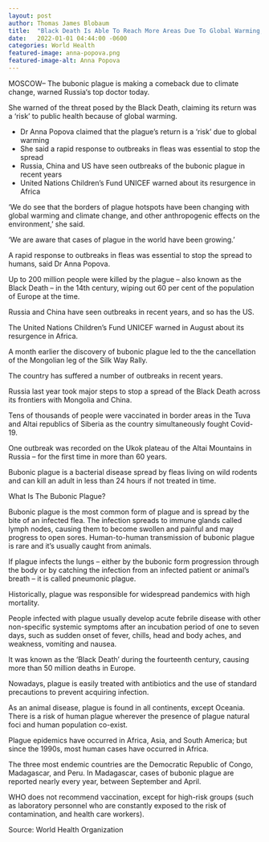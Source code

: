 ```yaml
---
layout: post
author: Thomas James Blobaum 
title:  "Black Death Is Able To Reach More Areas Due To Global Warming, Russia’s Top Doctor Warns"
date:   2022-01-01 04:44:00 -0600
categories: World Health 
featured-image: anna-popova.png
featured-image-alt: Anna Popova
---
```

MOSCOW– The bubonic plague is making a comeback due to climate change, warned Russia‘s top doctor today.

She warned of the threat posed by the Black Death, claiming its return was a ‘risk’ to public health because of global warming.

* Dr Anna Popova claimed that the plague’s return is a ‘risk’ due to global warming
* She said a rapid response to outbreaks in fleas was essential to stop the spread
* Russia, China and US have seen outbreaks of the bubonic plague in recent years 
* United Nations Children’s Fund UNICEF warned about its resurgence in Africa

‘We do see that the borders of plague hotspots have been changing with global warming and climate change, and other anthropogenic effects on the environment,’ she said.

‘We are aware that cases of plague in the world have been growing.’

A rapid response to outbreaks in fleas was essential to stop the spread to humans, said Dr Anna Popova.

Up to 200 million people were killed by the plague – also known as the Black Death – in the 14th century, wiping out 60 per cent of the population of Europe at the time.

Russia and China have seen outbreaks in recent years, and so has the US.

The United Nations Children’s Fund UNICEF warned in August about its resurgence in Africa.

A month earlier the discovery of bubonic plague led to the the cancellation of the Mongolian leg of the Silk Way Rally.

The country has suffered a number of outbreaks in recent years.

Russia last year took major steps to stop a spread of the Black Death across its frontiers with Mongolia and China.

Tens of thousands of people were vaccinated in border areas in the Tuva and Altai republics of Siberia as the country simultaneously fought Covid-19.

One outbreak was recorded on the Ukok plateau of the Altai Mountains in Russia – for the first time in more than 60 years.

Bubonic plague is a bacterial disease spread by fleas living on wild rodents and can kill an adult in less than 24 hours if not treated in time.

What Is The Bubonic Plague? 

Bubonic plague is the most common form of plague and is spread by the bite of an infected flea. The infection spreads to immune glands called lymph nodes, causing them to become swollen and painful and may progress to open sores. Human-to-human transmission of bubonic plague is rare and it’s usually caught from animals.

If plague infects the lungs – either by the bubonic form progression through the body or by catching the infection from an infected patient or animal’s breath – it is called pneumonic plague.

Historically, plague was responsible for widespread pandemics with high mortality. 

People infected with plague usually develop acute febrile disease with other non-specific systemic symptoms after an incubation period of one to seven days, such as sudden onset of fever, chills, head and body aches, and weakness, vomiting and nausea. 

It was known as the ‘Black Death’ during the fourteenth century, causing more than 50 million deaths in Europe. 

Nowadays, plague is easily treated with antibiotics and the use of standard precautions to prevent acquiring infection. 

As an animal disease, plague is found in all continents, except Oceania. There is a risk of human plague wherever the presence of plague natural foci and human population co-exist. 

Plague epidemics have occurred in Africa, Asia, and South America; but since the 1990s, most human cases have occurred in Africa.

The three most endemic countries are the Democratic Republic of Congo, Madagascar, and Peru. In Madagascar, cases of bubonic plague are reported nearly every year, between September and April.

WHO does not recommend vaccination, except for high-risk groups (such as laboratory personnel who are constantly exposed to the risk of contamination, and health care workers). 

 Source: World Health Organization 